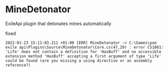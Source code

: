# MineDetonator
ExileApi plugin that detonates mines automatically

fixed
```
2022-01-23 15:11:03.211 +01:00 [ERR] MineDetonator -> C:\Games\poe exile api\Plugins\Source\MineDetonator\Core.cs(47,29) : error CS1061: 'Life' does not contain a definition for 'HasBuff' and no accessible extension method 'HasBuff' accepting a first argument of type 'Life' could be found (are you missing a using directive or an assembly reference?)
```


